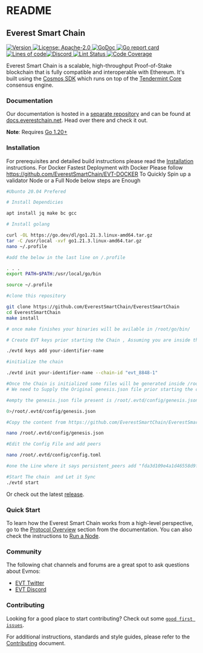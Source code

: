 # README

## Everest Smart Chain

[![Version](https://img.shields.io/github/tag/tharsis/evmos.svg) ](https://github.com/EverestSmartChain/EverestSmartChain/releases)[![License: Apache-2.0](https://img.shields.io/github/license/tharsis/evmos.svg) ](https://github.com/evmos/evmos/blob/main/LICENSE)[![GoDoc](https://godoc.org/github.com/evmos/evmos?status.svg) ](https://pkg.go.dev/github.com/evmos/evmos)[![Go report card](https://goreportcard.com/badge/github.com/evmos/evmos) ](https://goreportcard.com/report/github.com/evmos/evmos)[![Lines of code](https://img.shields.io/tokei/lines/github/tharsis/evmos)](https://bestpractices.coreinfrastructure.org/projects/5018)[![Discord](https://img.shields.io/discord/809048090249134080.svg) ](https://discord.gg/pDv6sERWFF)[![Lint Status](https://github.com/evmos/evmos/actions/workflows/lint.yml/badge.svg?branch=main) ](https://github.com/evmos/evmos/actions?query=branch%3Amain+workflow%3ALint)[![Code Coverage](https://codecov.io/gh/evmos/evmos/branch/main/graph/badge.svg)](https://codecov.io/gh/evmos/evmos)

Everest Smart Chain is a scalable, high-throughput Proof-of-Stake blockchain that is fully compatible and interoperable with Ethereum. It's built using the [Cosmos SDK](https://github.com/cosmos/cosmos-sdk/) which runs on top of the [Tendermint Core](https://github.com/tendermint/tendermint) consensus engine.

### Documentation

Our documentation is hosted in a [separate repository](https://github.com/EverestSmartChain/docs) and can be found at [docs.everestchain.net](https://docs.everestchain.net). Head over there and check it out.

**Note**: Requires [Go 1.20+](https://golang.org/dl/)

### Installation

For prerequisites and detailed build instructions please read the [Installation](https:/https://docs.everestchain.net/protocol/evtd-cli) instructions. For Docker Fastest Deployment with Docker Please follow https://github.com/EverestSmartChain/EVT-DOCKER To Quickly Spin up a validator Node or a Full Node below steps are Enough&#x20; 

```bash
#Ubunto 20.04 Prefered 

# Install Dependicies 

apt install jq make bc gcc

# Install golang 

curl -OL https://go.dev/dl/go1.21.3.linux-amd64.tar.gz
tar -C /usr/local -xvf go1.21.3.linux-amd64.tar.gz
nano ~/.profile

#add the below in the last line on /.profile

. . .
export PATH=$PATH:/usr/local/go/bin

source ~/.profile

#clone this repository 

git clone https://github.com/EverestSmartChain/EverestSmartChain
cd EverestSmartChain
make install

# once make finishes your binaries will be avilable in /root/go/bin/

# Create EVT keys prior starting the Chain , Assuming you are inside the Directlry where binary is i.e /root/go/bin/  (replace your-identifier-name with any name you like)

./evtd keys add your-identifier-name  

#initialize the chain 

./evtd init your-identifier-name --chain-id "evt_8848-1"

#Once the Chain is initialized some files will be generated inside /root/.evtd/config/
# We need to Supply the Original genesis.json file prior starting the chain

#empty the genesis.json file present is /root/.evtd/config/genesis.json

0>/root/.evtd/config/genesis.json

#Copy the content from https://github.com/EverestSmartChain/EverestSmartChain/blob/main/samples/genesis.json

nano /root/.evtd/config/genesis.json

#Edit the Config File and add peers 

nano /root/.evtd/config/config.toml

#one the Line where it says persistent_peers add "fda3d109e4a1d46558d9f92ad6c5b3fedcb7098b@158.69.35.30:26656"

#Start The chain  and Let it Sync 
./evtd start 

```

Or check out the latest [release](https://github.com/EverestSmartChain/EverestSmartChain/releases).

### Quick Start

To learn how the Everest Smart Chain works from a high-level perspective, go to the [Protocol Overview](https://docs.evmos.org/protocol) section from the documentation. You can also check the instructions to [Run a Node](https://docs.evmos.org/protocol/evmos-cli#run-an-evmos-node).

### Community

The following chat channels and forums are a great spot to ask questions about Evmos:

* [EVT Twitter](https://twitter.com/EverestC19862)
* [EVT Discord](https://discord.gg/pDv6sERWFF)

### Contributing

Looking for a good place to start contributing? Check out some [`good first issues`](https://github.com/EverestSmartChain/EverestSmartChain/issues).

For additional instructions, standards and style guides, please refer to the [Contributing](broken-reference) document.
